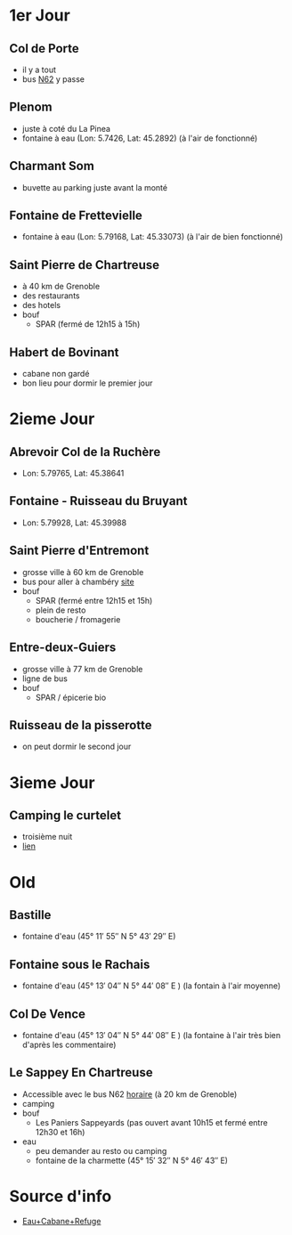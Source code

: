 
# 1er Jour
## Col de Porte
- il y a tout
- bus [N62](HORAIRES_N62_2025-03-31.pdf) y passe

## Plenom
- juste à coté du La Pinea
- fontaine à eau (Lon: 5.7426, Lat: 45.2892) (à l'air de fonctionné)

## Charmant Som
- buvette au parking juste avant la monté

## Fontaine de Frettevielle 
- fontaine à eau (Lon: 5.79168, Lat: 45.33073) (à l'air de bien fonctionné)

## Saint Pierre de Chartreuse
- à 40 km de Grenoble
- des restaurants
- des hotels
- bouf 
	 - SPAR (fermé de 12h15 à 15h)
	 
## Habert de Bovinant
- cabane non gardé
- bon lieu pour dormir le premier jour

# 2ieme Jour
## Abrevoir Col de la Ruchère
- Lon: 5.79765, Lat: 45.38641

## Fontaine - Ruisseau du Bruyant
- Lon: 5.79928, Lat: 45.39988

## Saint Pierre d'Entremont
- grosse ville à 60 km de Grenoble
- bus pour aller à chambéry [site](https://www.chartreuse-tourisme.com/offres/ligne-reguliere-s04-st-pierre-dentremont-chambery-saint-pierre-dentremont-fr-2715966/)
-  bouf
	- SPAR (fermé entre 12h15 et 15h)
	- plein de resto
	- boucherie / fromagerie

## Entre-deux-Guiers
- grosse ville à 77 km de Grenoble
- ligne de bus
- bouf
	- SPAR / épicerie bio

## Ruisseau de la pisserotte 
- on peut dormir le second jour

# 3ieme Jour
## Camping le curtelet
- troisième nuit
- [lien](https://camping-le-curtelet.com/)

# Old
## Bastille 
- fontaine d'eau (45° 11′ 55″ N 5° 43′ 29″ E)

## Fontaine sous le Rachais 
 - fontaine d'eau (45° 13′ 04″ N 5° 44′ 08″ E ) (la fontain à l'air moyenne)

## Col De Vence
- fontaine d'eau (45° 13′ 04″ N 5° 44′ 08″ E ) (la fontaine à l'air très bien d'après les commentaire)

## Le Sappey En Chartreuse
- Accessible avec le bus N62 [horaire](HORAIRES_N62_2025-03-31.pdf) (à 20 km de Grenoble)
- camping
-  bouf
	- Les Paniers Sappeyards (pas ouvert avant 10h15 et fermé entre 12h30 et 16h)
- eau
	- peu demander au resto ou camping
	- fontaine de la charmette (45° 15′ 32″ N 5° 46′ 43″ E)

# Source d'info
- [Eau+Cabane+Refuge](https://www.refuges.info/nav/2/massif/Chartreuse/)
